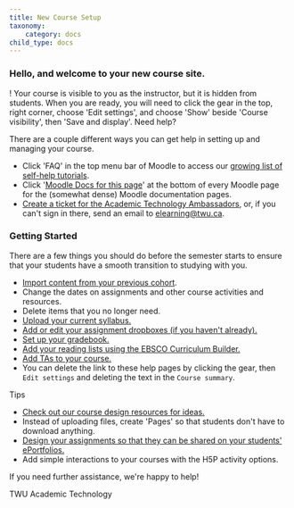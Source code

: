 ```yaml
---
title: New Course Setup
taxonomy:
    category: docs
child_type: docs
---
```


### Hello, and welcome to your new course site.



! Your course is visible to you as the instructor, but it is hidden from students. When you are ready, you will need to click the gear in the top, right corner, choose 'Edit settings', and choose 'Show' beside 'Course visibility', then 'Save and display'.
Need help?

There are a couple different ways you can get help in setting up and managing your course.

- Click 'FAQ' in the top menu bar of Moodle to access our [growing list of self-help tutorials](https://create.twu.ca/help/moodle).
- Click '[Moodle Docs for this page](http://docs.moodle.org/35/en/course/view/onetopic)' at the bottom of every Moodle page for the (somewhat dense) Moodle documentation pages.
- [Create a ticket for the Academic Technology Ambassadors](https://trinitywestern.teamdynamix.com/TDClient/Requests/TicketRequests/TicketForm.aspx?ID=hRv7mA08DtA_), or, if you can't sign in there, send an email to [elearning@twu.ca](mailto:elearning@twu.ca).

### Getting Started

There are a few things you should do before the semester starts to ensure that your students have a smooth transition to studying with you.

- [Import content from your previous cohort](http://create.twu.ca/help/moodle/faculty/organization/importing-content-from-previous-cohort).
- Change the dates on assignments and other course activities and resources.
- Delete items that you no longer need.
- [Upload your current syllabus.](http://create.twu.ca/help/moodle/faculty/activity-or-resource/adding-resources)
- [Add or edit your assignment dropboxes (if you haven't already).](http://create.twu.ca/help/moodle/faculty/activity-or-resource/creating-an-assignment-dropbox)
- [Set up your gradebook.](http://create.twu.ca/help/moodle/faculty/grade-book/gradebook-setup)
- [Add your reading lists using the EBSCO Curriculum Builder.](http://create.twu.ca/help/moodle/faculty/activity-or-resource/ebsco-curriculum-builder)
- [Add TAs to your course.](http://create.twu.ca/help/moodle/faculty/participants/add-user)
- You can delete the link to these help pages by clicking the gear, then `Edit settings` and deleting the text in the `Course summary`.

Tips

- [Check out our course design resources for ideas.](https://create.twu.ca/coursedesign/)
- Instead of uploading files, create 'Pages' so that students don't have to download anything.
- [Design your assignments so that they can be shared on your students' ePortfolios.](https://create.twu.ca/eportfolios/)
- Add simple interactions to your courses with the H5P activity options.

If you need further assistance, we're happy to help!

TWU Academic Technology
